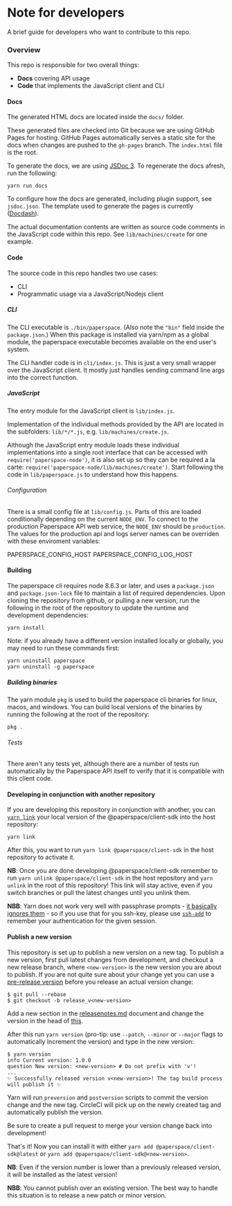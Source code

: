 # Note for developers

A brief guide for developers who want to contribute to this repo.

### Overview

This repo is responsible for two overall things:

* **Docs** covering API usage
* **Code** that implements the JavaScript client and CLI

#### Docs

The generated HTML docs are located inside the `docs/` folder.

These generated files are checked into Git because we are using GitHub Pages for hosting. GitHub Pages automatically serves a static site for the docs when changes are pushed to the `gh-pages` branch. The `index.html` file is the root.

To generate the docs, we are using [JSDoc 3](http://usejsdoc.org/). To regenerate the docs afresh, run the following:

    yarn run docs

To configure how the docs are generated, including plugin support, see `jsdoc.json`. The template used to generate the pages is currently ([Docdash](https://github.com/clenemt/docdash)).

The actual documentation contents are written as source code comments in the JavaScript code within this repo. See `lib/machines/create` for one example.

#### Code

The source code in this repo handles two use cases:

* CLI
* Programmatic usage via a JavaScript/Nodejs client

##### CLI

The CLI executable is `./bin/paperspace`. (Also note the `"bin"` field inside the `package.json`.) When this package is installed via yarn/npm as a global module, the paperspace executable becomes available on the end user's system.

The CLI handler code is in `cli/index.js`. This is just a very small wrapper over the JavaScript client. It mostly just handles sending command line args into the correct function.

##### JavaScript

The entry module for the JavaScript client is `lib/index.js`.

Implementation of the individual methods provided by the API are located in the subfolders: `lib/*/*.js`, e.g. `lib/machines/create.js`.

Although the JavaScript entry module loads these individual implementations into a single root interface that can be accessed with `require('paperspace-node')`, it is also set up so they can be required a la carte: `require('paperspace-node/lib/machines/create')`. Start following the code in `lib/paperspace.js` to understand how this happens.

###### Configuration

There is a small config file at `lib/config.js`. Parts of this are loaded conditionally depending on the current `NODE_ENV`. To connect to the production Paperspace API web service, the `NODE_ENV` should be `production`.  The values for the production api and logs server names can be overriden with these enviroment variables:

PAPERSPACE_CONFIG_HOST
PAPERSPACE_CONFIG_LOG_HOST

#### Building

The paperspace cli requires node 8.6.3 or later, and uses a `package.json` and `package.json-lock` file to maintain a list of required dependencies.
Upon cloning the repository from github, or pulling a new version, run the following in the root of the repository to update the runtime and development dependencies:

    yarn install

Note: if you already have a different version installed locally or globally, you may need to run these commands first:

    yarn uninstall paperspace
    yarn uninstall -g paperspace

##### Building binaries

The yarn module `pkg` is used to build the paperspace cli binaries for linux, macos, and windows.
You can build local versions of the binaries by running the following at the root of the repository:

    pkg .

###### Tests

There aren't any tests yet, although there are a number of tests run automatically by the Paperspace API itself to verify that it is compatible with this client code.

#### Developing in conjunction with another repository

If you are developing this repository in conjunction with another, you can [`yarn link`](https://yarnpkg.com/lang/en/docs/cli/link/) your local version of the @paperspace/client-sdk into the host repository:

```
yarn link
```

After this, you want to run `yarn link @paperspace/client-sdk` in the host repository to activate it.

**NB**: Once you are done developing @paperspace/client-sdk remember to run `yarn unlink @paperspace/client-sdk` in the host repository and `yarn unlink` in the root of this repository! This link will stay active, even if you switch branches or pull the latest changes until you unlink them.

**NBB**: Yarn does not work very well with passphrase prompts - [it basically ignores them](https://github.com/yarnpkg/yarn/issues/3699) - so if you use that for you ssh-key, please use [`ssh-add`](https://www.ssh.com/ssh/add) to remember your authentication for the given session.

#### Publish a new version

This repository is set up to publish a new version on a new tag. To publish a new version, first pull latest changes from development, and checkout a new release branch, where `<new-version>` is the new version you are about to publish. If you are not quite sure about your change yet you can use a [pre-release version](https://semver.org/#spec-item-9) before you release an actual version change:
```
$ git pull --rebase
$ git checkout -b release_v<new-version>
```

Add a new section in the [releasenotes.md](releasenotes.md) document and change the version in the head of [this](#note-for-developers).

After this run `yarn version` (pro-tip: use `--patch`, `--minor` or `--major` flags to automatically increment the version) and type in the new version:
```
$ yarn version
info Current version: 1.0.0
question New version: <new-version> # Do not prefix with 'v'!
...
✨ Successfully released version v<new-version>! The tag build process will publish it ✨
```
Yarn will run `preversion` and `postversion` scripts to commit the version change and the new tag. CircleCI will pick up on the newly created tag and automatically publish the version.

Be sure to create a pull request to merge your version change back into development!

That's it! Now you can install it with either `yarn add @paperspace/client-sdk@latest` or `yarn add @paperspace/client-sdk@<new-version>`.

**NB**: Even if the version number is lower than a previously released version, it will be installed as the latest version!

**NBB**: You cannot publish over an existing version. The best way to handle this situation is to release a new patch or minor version.
